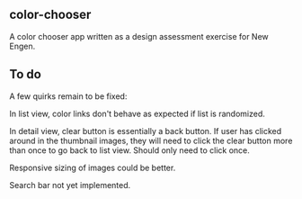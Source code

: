 ## color-chooser

A color chooser app written as a design assessment exercise for New Engen.

## To do

A few quirks remain to be fixed:

In list view, color links don't behave as expected if list is randomized.

In detail view, clear button is essentially a back button.  If user has clicked around in the thumbnail images, they will need to click the clear button more than once to go back to list view.  Should only need to click once.

Responsive sizing of images could be better.

Search bar not yet implemented.

